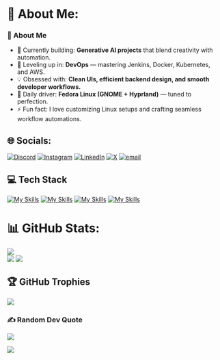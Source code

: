 # 💫 About Me:

### 🧠 About Me <br>

- 🔭 Currently building: **Generative AI projects** that blend creativity with automation. <br>
- 🌱 Leveling up in: **DevOps** — mastering Jenkins, Docker, Kubernetes, and AWS. <br>
- 💡 Obsessed with: **Clean UIs, efficient backend design, and smooth developer workflows.** <br>
- 🐧 Daily driver: **Fedora Linux (GNOME + Hyprland)** — tuned to perfection. <br>
- ⚡ Fun fact: I love customizing Linux setups and crafting seamless workflow automations.

## 🌐 Socials:

[![Discord](https://img.shields.io/badge/Discord-%237289DA.svg?logo=discord&logoColor=white)](https://discord.gg/https://discord.gg/jNZ4TbCU) [![Instagram](https://img.shields.io/badge/Instagram-%23E4405F.svg?logo=Instagram&logoColor=white)](https://instagram.com/ranjeetkumar.dev2) [![LinkedIn](https://img.shields.io/badge/LinkedIn-%230077B5.svg?logo=linkedin&logoColor=white)](https://linkedin.com/in/in/ranjeet-kumar-427a6a1b2) [![X](https://img.shields.io/badge/X-black.svg?logo=X&logoColor=white)](https://x.com/@ranjeet_k_dev) [![email](https://img.shields.io/badge/Email-D14836?logo=gmail&logoColor=white)](mailto:ranjeetkumar.dev2)

## 💻 Tech Stack

[![My Skills](https://skillicons.dev/icons?i=cpp,python,js,ts,html,css,react,tailwind)](https://skillicons.dev)
[![My Skills](https://skillicons.dev/icons?i=nodejs,express,nginx,graphql,prisma,appwrite,firebase,mongodb,postgres,mysql,redis)](https://skillicons.dev)
[![My Skills](https://skillicons.dev/icons?i=aws,azure,docker,jenkins,kubernetes,ansible,prometheus,grafana,githubactions,vercel,netlify)](https://skillicons.dev)
[![My Skills](https://skillicons.dev/icons?i=linux,ubuntu,arch,kali,bash,git,neovim,vscode,idea,postman,figma,obsidian,replit)](https://skillicons.dev)

# 📊 GitHub Stats:

![](https://nirzak-streak-stats.vercel.app/?user=ranjeetkumar-dev&theme=aura&hide_border=false)<br/>
![](https://github-readme-stats.vercel.app/api/top-langs/?username=ranjeetkumar-dev&theme=aura&hide_border=false&include_all_commits=true&count_private=true&layout=compact)
![](https://github-readme-stats.vercel.app/api?username=ranjeetkumar-dev&theme=aura&hide_border=false&include_all_commits=true&count_private=true)<br/>

## 🏆 GitHub Trophies

![](https://github-profile-trophy.vercel.app/?username=ranjeetkumar-dev&theme=radical&no-frame=false&no-bg=false&margin-w=4)

### ✍️ Random Dev Quote

![](https://quotes-github-readme.vercel.app/api?type=horizontal&theme=radical)

[![](https://visitcount.itsvg.in/api?id=ranjeetkumar-dev&icon=0&color=0)](https://visitcount.itsvg.in)

<!-- Proudly created with GPRM ( https://gprm.itsvg.in ) -->
